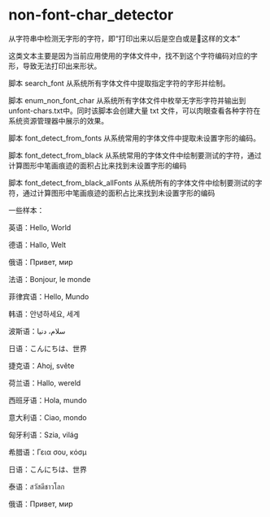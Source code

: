 # non-font-char_detector
从字符串中检测无字形的字符，即“打印出来以后是空白或是࿰这样的文本”

这类文本主要是因为当前应用使用的字体文件中，找不到这个字符编码对应的字形，导致无法打印出来形状。

脚本 search_font 从系统所有字体文件中提取指定字符的字形并绘制。

脚本 enum_non_font_char 从系统所有字体文件中枚举无字形字符并输出到unfont-chars.txt中。同时该脚本会创建大量 txt 文件，可以肉眼查看各种字符在系统资源管理器中展示的效果。

脚本 font_detect_from_fonts 从系统常用的字体文件中提取未设置字形的编码。

脚本 font_detect_from_black 从系统常用的字体文件中绘制要测试的字符，通过计算图形中笔画痕迹的面积占比来找到未设置字形的编码

脚本 font_detect_from_black_allFonts 从系统所有的字体文件中绘制要测试的字符，通过计算图形中笔画痕迹的面积占比来找到未设置字形的编码

一些样本：

英语：Hello, World

德语：Hallo, Welt

俄语：Привет, мир

法语：Bonjour, le monde

菲律宾语：Hello, Mundo

韩语：안녕하세요, 세계

波斯语：سلام، دنیا

日语：こんにちは、世界

捷克语：Ahoj, světe

荷兰语：Hallo, wereld

西班牙语：Hola, mundo

意大利语：Ciao, mondo

匈牙利语：Szia, világ

希腊语：Γεια σου, κόσμ

日语：こんにちは、世界

泰语：สวัสดีชาวโลก

俄语：Привет, мир